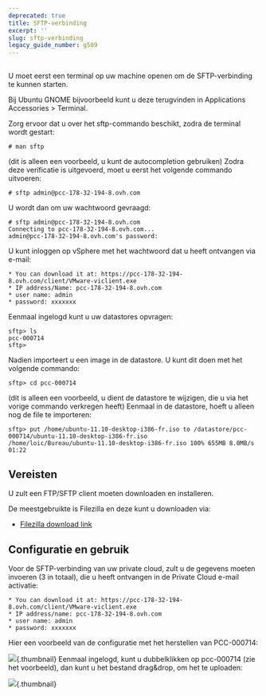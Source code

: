 ```yaml
---
deprecated: true
title: SFTP-verbinding
excerpt: ''
slug: sftp-verbinding
legacy_guide_number: g589
---
```



## 
U moet eerst een terminal op uw machine openen om de SFTP-verbinding te kunnen starten.

Bij Ubuntu GNOME bijvoorbeeld kunt u deze terugvinden in Applications Accessories > Terminal.

Zorg ervoor dat u over het sftp-commando beschikt, zodra de terminal wordt gestart:


```
# man sftp
```

(dit is alleen een voorbeeld, u kunt de autocompletion gebruiken)
Zodra deze verificatie is uitgevoerd, moet u eerst het volgende commando uitvoeren:


```
# sftp admin@pcc-178-32-194-8.ovh.com
```


U wordt dan om uw wachtwoord gevraagd:


```
# sftp admin@pcc-178-32-194-8.ovh.com
Connecting to pcc-178-32-194-8.ovh.com...
admin@pcc-178-32-194-8.ovh.com's password:
```


U kunt inloggen op vSphere met het wachtwoord dat u heeft ontvangen via e-mail:


```
* You can download it at: https://pcc-178-32-194-8.ovh.com/client/VMware-viclient.exe
* IP address/Name: pcc-178-32-194-8.ovh.com
* user name: admin
* password: xxxxxxx
```


Eenmaal ingelogd kunt u uw datastores opvragen:


```
sftp> ls
pcc-000714
sftp>
```


Nadien importeert u een image in de datastore.
U kunt dit doen met het volgende commando:


```
sftp> cd pcc-000714
```

 (dit is alleen een voorbeeld, u dient de datastore te wijzigen, die u via het vorige commando verkregen heeft)
Eenmaal in de datastore, hoeft u alleen nog de file te importeren:


```
sftp> put /home/ubuntu-11.10-desktop-i386-fr.iso to /datastore/pcc-000714/ubuntu-11.10-desktop-i386-fr.iso
/home/loic/Bureau/ubuntu-11.10-desktop-i386-fr.iso 100% 655MB 8.0MB/s 01:22
```




## Vereisten
U zult een FTP/SFTP client moeten downloaden en installeren.

De meestgebruikte is Filezilla en deze kunt u downloaden via:


- [Filezilla download link](http://downloads.sourceforge.net/filezilla/FileZilla_3.5.2_win32-setup.exe)




## Configuratie en gebruik
Voor de SFTP-verbinding van uw private cloud, zult u de gegevens moeten invoeren (3 in totaal), die u heeft ontvangen in de Private Cloud e-mail activatie:


```
* You can download it at: https://pcc-178-32-194-8.ovh.com/client/VMware-viclient.exe
* IP address/name: pcc-178-32-194-8.ovh.com
* user name: admin
* password: xxxxxxx
```


Hier een voorbeeld van de configuratie met het herstellen van PCC-000714:

![](images/connection_sftp_filezilla.png){.thumbnail}
Eenmaal ingelogd, kunt u dubbelklikken op pcc-000714 (zie het voorbeeld), dan kunt u het bestand drag&drop, om het te uploaden:

![](images/connection_sftp_filezilla.png){.thumbnail}

